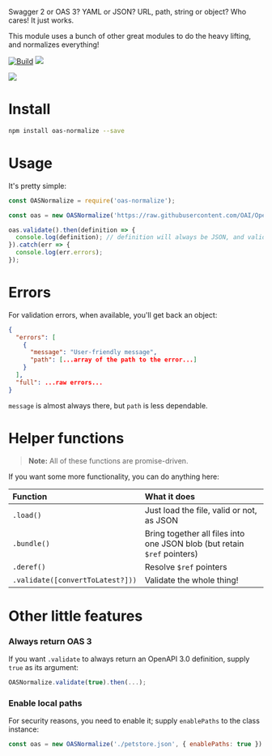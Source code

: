 Swagger 2 or OAS 3? YAML or JSON? URL, path, string or object? Who cares! It just works.

This module uses a bunch of other great modules to do the heavy lifting, and normalizes everything!

[![Build](https://github.com/readmeio/oas-normalize/workflows/CI/badge.svg)](https://github.com/readmeio/oas-normalize/) [![](https://img.shields.io/npm/v/oas-normalize)](https://npm.im/oas-normalize)

[![](https://cl.ly/1h271F1M1e2T/Untitled-2.png)](http://readme.io)

# Install

```bash
npm install oas-normalize --save
```

# Usage

It's pretty simple:

```javascript
const OASNormalize = require('oas-normalize');

const oas = new OASNormalize('https://raw.githubusercontent.com/OAI/OpenAPI-Specification/master/examples/v3.0/petstore-expanded.yaml'); // Or a string, pathname, JSON blob, whatever

oas.validate().then(definition => {
  console.log(definition); // definition will always be JSON, and valid
}).catch(err => {
  console.log(err.errors);
});
```

# Errors

For validation errors, when available, you'll get back an object:

```json
{
  "errors": [
    {
      "message": "User-friendly message",
      "path": [...array of the path to the error...]
    }
  ],
  "full": ...raw errors...
}
```

`message` is almost always there, but `path` is less dependable.

# Helper functions

> **Note:** All of these functions are promise-driven.

If you want some more functionality, you can do anything here:

| Function | What it does |
| :--- | :--- |
| `.load()` | Just load the file, valid or not, as JSON |
| `.bundle()` | Bring together all files into one JSON blob (but retain `$ref` pointers) |
| `.deref()` | Resolve `$ref` pointers |
| `.validate([convertToLatest?]))` | Validate the whole thing! |

# Other little features

### Always return OAS 3

If you want `.validate` to always return an OpenAPI 3.0 definition, supply `true` as its argument:

```js
OASNormalize.validate(true).then(...);
```

### Enable local paths

For security reasons, you need to enable it; supply `enablePaths` to the class instance:

```js
const oas = new OASNormalize('./petstore.json', { enablePaths: true })
```

